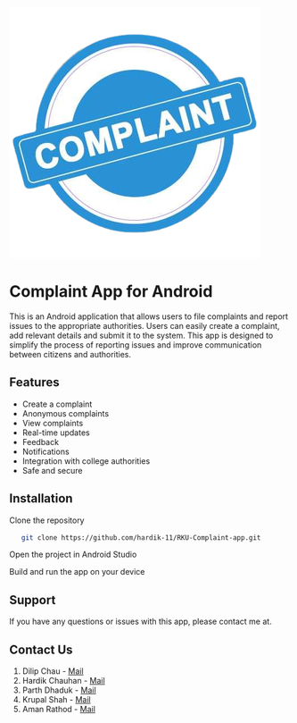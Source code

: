 
![Logo](https://github.com/hardik-11/RKU-Complaint-app/blob/master/app/src/main/res/drawable/logo.png?raw=true)


# Complaint App for Android

This is an Android application that allows users to file complaints and report issues to the appropriate authorities. Users can easily create a complaint, add relevant details and submit it to the system. This app is designed to simplify the process of reporting issues and improve communication between citizens and authorities.

## Features

- Create a complaint
- Anonymous complaints
- View complaints
- Real-time updates
- Feedback
- Notifications
- Integration with college authorities
- Safe and secure

## Installation

Clone the repository

```bash
   git clone https://github.com/hardik-11/RKU-Complaint-app.git
```
    
Open the project in Android Studio

Build and run the app on your device

## Support

If you have any questions or issues with this app, please contact me at.

## Contact Us
1) Dilip Chau - [Mail](mailto:dchau383@rku.ac.in)
2) Hardik Chauhan - [Mail](mailto:hchauhan439@rku.ac.in)
3) Parth Dhaduk - [Mail](mailto:pdhaduk429@rku.ac.in)
4) Krupal Shah - [Mail](mailto:kshah682@rku.ac.in)
5) Aman Rathod - [Mail](mailto:arathod633@rku.ac.in)

